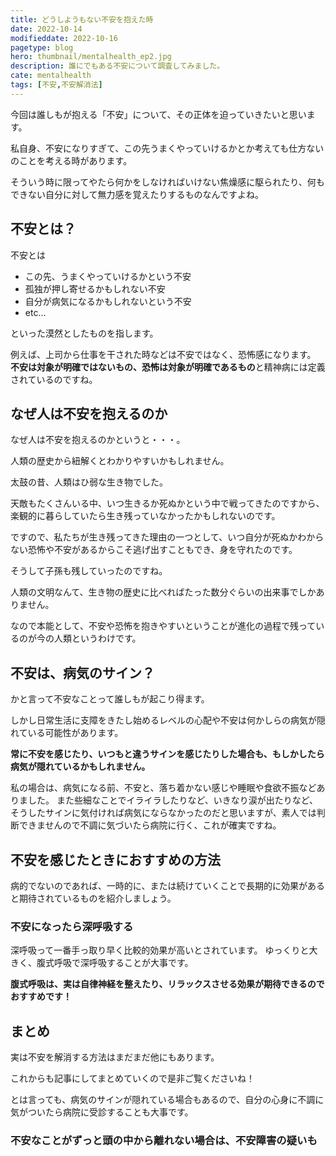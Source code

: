 ```yaml
---
title: どうしようもない不安を抱えた時
date: 2022-10-14
modifieddate: 2022-10-16
pagetype: blog
hero: thumbnail/mentalhealth_ep2.jpg
description: 誰にでもある不安について調査してみました。
cate: mentalhealth
tags: [不安,不安解消法]
---
```


今回は誰しもが抱える「不安」について、その正体を迫っていきたいと思います。

私自身、不安になりすぎて、この先うまくやっていけるかとか考えても仕方ないのことを考える時があります。

そういう時に限ってやたら何かをしなければいけない焦燥感に駆られたり、何もできない自分に対して無力感を覚えたりするものなんですよね。

## 不安とは？

不安とは

- この先、うまくやっていけるかという不安
- 孤独が押し寄せるかもしれない不安
- 自分が病気になるかもしれないという不安
- etc...

といった漠然としたものを指します。

例えば、上司から仕事を干された時などは不安ではなく、恐怖感になります。
**不安は対象が明確ではないもの、恐怖は対象が明確であるもの**と精神病には定義されているのですね。

## なぜ人は不安を抱えるのか

なぜ人は不安を抱えるのかというと・・・。

人類の歴史から紐解くとわかりやすいかもしれません。

太鼓の昔、人類はひ弱な生き物でした。

天敵もたくさんいる中、いつ生きるか死ぬかという中で戦ってきたのですから、楽観的に暮らしていたら生き残っていなかったかもしれないのです。

ですので、私たちが生き残ってきた理由の一つとして、いつ自分が死ぬかわからない恐怖や不安があるからこそ逃げ出すこともでき、身を守れたのです。

そうして子孫も残していったのですね。

人類の文明なんて、生き物の歴史に比べればたった数分ぐらいの出来事でしかありません。

なので本能として、不安や恐怖を抱きやすいということが進化の過程で残っているのが今の人類というわけです。

## 不安は、病気のサイン？

かと言って不安なことって誰しもが起こり得ます。

しかし日常生活に支障をきたし始めるレベルの心配や不安は何かしらの病気が隠れている可能性があります。

**常に不安を感じたり、いつもと違うサインを感じたりした場合も、もしかしたら病気が隠れているかもしれません。**

私の場合は、病気になる前、不安と、落ち着かない感じや睡眠や食欲不振などありました。
また些細なことでイライラしたりなど、いきなり涙が出たりなど、そうしたサインに気付ければ病気にならなかったのだと思いますが、素人では判断できませんので不調に気づいたら病院に行く、これが確実ですね。

## 不安を感じたときにおすすめの方法

病的でないのであれば、一時的に、または続けていくことで長期的に効果があると期待されているものを紹介しましょう。

### 不安になったら深呼吸する

深呼吸って一番手っ取り早く比較的効果が高いとされています。
ゆっくりと大きく、腹式呼吸で深呼吸することが大事です。

**腹式呼吸は、実は自律神経を整えたり、リラックスさせる効果が期待できるのでおすすめです！**

## まとめ

実は不安を解消する方法はまだまだ他にもあります。

これからも記事にしてまとめていくので是非ご覧くださいね！

とは言っても、病気のサインが隠れている場合もあるので、自分の心身に不調に気がついたら病院に受診することも大事です。

### 不安なことがずっと頭の中から離れない場合は、不安障害の疑いも
<card slug="/blogs/mentalillness/ep2/"></card>


